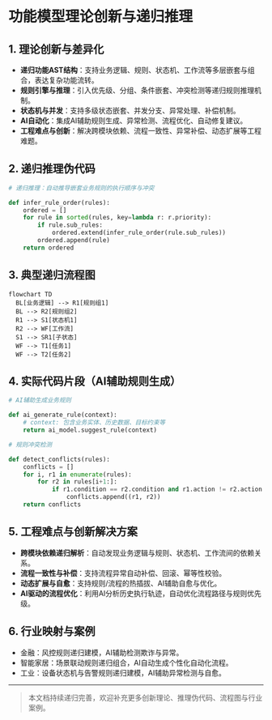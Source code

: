 # 功能模型理论创新与递归推理

## 1. 理论创新与差异化

- **递归功能AST结构**：支持业务逻辑、规则、状态机、工作流等多层嵌套与组合，表达复杂功能流转。
- **规则引擎与推理**：引入优先级、分组、条件嵌套、冲突检测等递归规则推理机制。
- **状态机与并发**：支持多级状态嵌套、并发分支、异常处理、补偿机制。
- **AI自动化**：集成AI辅助规则生成、异常检测、流程优化、自动修复建议。
- **工程难点与创新**：解决跨模块依赖、流程一致性、异常补偿、动态扩展等工程难题。

## 2. 递归推理伪代码

```python
# 递归推理：自动推导嵌套业务规则的执行顺序与冲突

def infer_rule_order(rules):
    ordered = []
    for rule in sorted(rules, key=lambda r: r.priority):
        if rule.sub_rules:
            ordered.extend(infer_rule_order(rule.sub_rules))
        ordered.append(rule)
    return ordered
```

## 3. 典型递归流程图

```mermaid
flowchart TD
  BL[业务逻辑] --> R1[规则组1]
  BL --> R2[规则组2]
  R1 --> S1[状态机1]
  R2 --> WF[工作流]
  S1 --> SR1[子状态]
  WF --> T1[任务1]
  WF --> T2[任务2]
```

## 4. 实际代码片段（AI辅助规则生成）

```python
# AI辅助生成业务规则

def ai_generate_rule(context):
    # context: 包含业务实体、历史数据、目标约束等
    return ai_model.suggest_rule(context)

# 规则冲突检测

def detect_conflicts(rules):
    conflicts = []
    for i, r1 in enumerate(rules):
        for r2 in rules[i+1:]:
            if r1.condition == r2.condition and r1.action != r2.action:
                conflicts.append((r1, r2))
    return conflicts
```

## 5. 工程难点与创新解决方案

- **跨模块依赖递归解析**：自动发现业务逻辑与规则、状态机、工作流间的依赖关系。
- **流程一致性与补偿**：支持流程异常自动补偿、回滚、幂等性校验。
- **动态扩展与自愈**：支持规则/流程的热插拔、AI辅助自愈与优化。
- **AI驱动的流程优化**：利用AI分析历史执行轨迹，自动优化流程路径与规则优先级。

## 6. 行业映射与案例

- 金融：风控规则递归建模，AI辅助检测欺诈与异常。
- 智能家居：场景联动规则递归组合，AI自动生成个性化自动化流程。
- 工业：设备状态机与告警规则递归建模，AI辅助异常检测与自愈。

---

> 本文档持续递归完善，欢迎补充更多创新理论、推理伪代码、流程图与行业案例。
